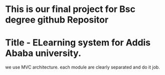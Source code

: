 # This is our final project for Bsc degree github Repositor

  # Title - ELearning system for Addis Ababa university.

we use MVC architecture.
each module are clearly separated and do it job.


